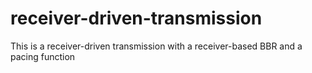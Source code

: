 # receiver-driven-transmission
This is a receiver-driven transmission with a receiver-based BBR and a pacing function
